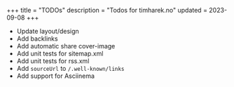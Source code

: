 +++
title = "TODOs"
description = "Todos for timharek.no"
updated = 2023-09-08
+++

- Update layout/design
- Add backlinks
- Add automatic share cover-image
- Add unit tests for sitemap.xml
- Add unit tests for rss.xml
- Add `sourceUrl` to `/.well-known/links`
- Add support for Asciinema
